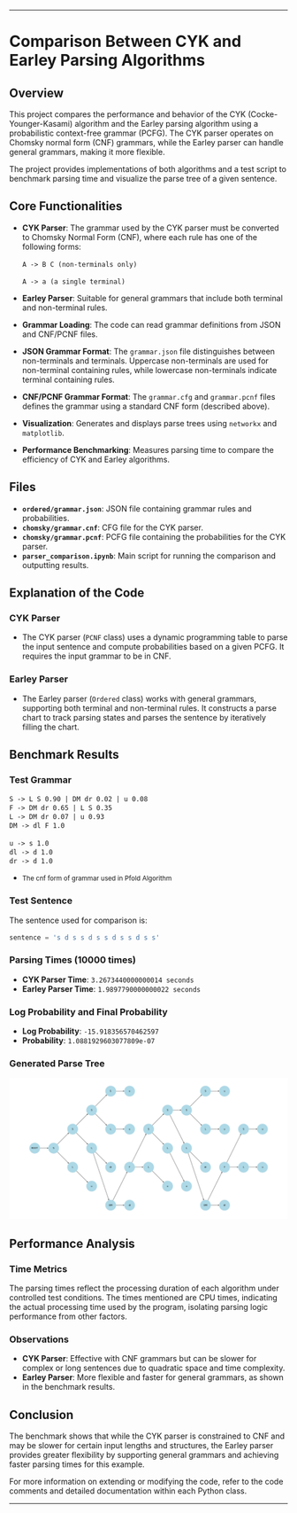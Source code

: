 
---

# Comparison Between CYK and Earley Parsing Algorithms

## Overview

This project compares the performance and behavior of the CYK (Cocke-Younger-Kasami) algorithm and the Earley parsing algorithm using a probabilistic context-free grammar (PCFG). The CYK parser operates on Chomsky normal form (CNF) grammars, while the Earley parser can handle general grammars, making it more flexible.

The project provides implementations of both algorithms and a test script to benchmark parsing time and visualize the parse tree of a given sentence.

## Core Functionalities

- **CYK Parser**: The grammar used by the CYK parser must be converted to Chomsky Normal Form (CNF), where each rule has one of the following forms:

  `A -> B C (non-terminals only)`

  `A -> a (a single terminal)`

- **Earley Parser**: Suitable for general grammars that include both terminal and non-terminal rules.
- **Grammar Loading**: The code can read grammar definitions from JSON and CNF/PCNF files.
- **JSON Grammar Format**: The `grammar.json` file distinguishes between non-terminals and terminals. Uppercase non-terminals are used for non-terminal containing rules, while lowercase non-terminals indicate terminal containing rules.
- **CNF/PCNF Grammar Format**: The `grammar.cfg` and `grammar.pcnf` files defines the grammar using a standard CNF form (described above).
- **Visualization**: Generates and displays parse trees using `networkx` and `matplotlib`.
- **Performance Benchmarking**: Measures parsing time to compare the efficiency of CYK and Earley algorithms.

## Files

- **`ordered/grammar.json`**: JSON file containing grammar rules and probabilities. 
- **`chomsky/grammar.cnf`**: CFG file for the CYK parser.
- **`chomsky/grammar.pcnf`**: PCFG file containing the probabilities for the CYK parser.
- **`parser_comparison.ipynb`**: Main script for running the comparison and outputting results.

## Explanation of the Code

### CYK Parser

- The CYK parser (`PCNF` class) uses a dynamic programming table to parse the input sentence and compute probabilities based on a given PCFG. It requires the input grammar to be in CNF.

### Earley Parser

- The Earley parser (`Ordered` class) works with general grammars, supporting both terminal and non-terminal rules. It constructs a parse chart to track parsing states and parses the sentence by iteratively filling the chart.

## Benchmark Results
### Test Grammar
```
S -> L S 0.90 | DM dr 0.02 | u 0.08
F -> DM dr 0.65 | L S 0.35
L -> DM dr 0.07 | u 0.93
DM -> dl F 1.0

u -> s 1.0
dl -> d 1.0
dr -> d 1.0
```
- <small> The cnf form of grammar used in Pfold Algorithm</small>
### Test Sentence

The sentence used for comparison is:

```python
sentence = 's d s s d s s d s s d s s'
```

### Parsing Times (10000 times)

- **CYK Parser Time**: `3.2673440000000014 seconds`
- **Earley Parser Time**: `1.9897790000000022 seconds`

### Log Probability and Final Probability

- **Log Probability**: `-15.918356570462597`
- **Probability**: `1.0881929603077809e-07`

### Generated Parse Tree

![image info](./output.png)

## Performance Analysis

### Time Metrics

The parsing times reflect the processing duration of each algorithm under controlled test conditions. The times mentioned are CPU times, indicating the actual processing time used by the program, isolating parsing logic performance from other factors.

### Observations

- **CYK Parser**: Effective with CNF grammars but can be slower for complex or long sentences due to quadratic space and time complexity.
- **Earley Parser**: More flexible and faster for general grammars, as shown in the benchmark results.

## Conclusion

The benchmark shows that while the CYK parser is constrained to CNF and may be slower for certain input lengths and structures, the Earley parser provides greater flexibility by supporting general grammars and achieving faster parsing times for this example.

For more information on extending or modifying the code, refer to the code comments and detailed documentation within each Python class.

--- 